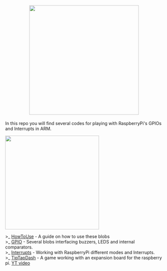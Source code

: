 <h1 align="center">
  <img src="https://i.imgur.com/jozpXfr.png" width="350">
  <br>
</h1>

In this repo you will find several codes for playing with RaspberryPi's GPIOs and Interrupts in ARM.

<img src="https://i.imgur.com/0ARI8DS.png" width="300"> 

<p>>_ <a href="https://github.com/memoriasIT/Raspberry-Pi-Barebones/blob/master/HowToUse.md">HowToUse</a> - A guide on how to use these blobs 
<br>
>_ <a href="https://github.com/memoriasIT/Raspberry-Pi-Barebones/tree/master/GPIO">GPIO</a> - Several blobs interfacing buzzers, LEDS and internal comparators.
<br>
>_ <a href="https://github.com/memoriasIT/Raspberry-Pi-Barebones/tree/master/interrupts">Interrupts</a> - Working with RaspberryPi different modes and Interrupts.
<br>
>_ <a href="https://github.com/memoriasIT/Raspberry-Pi-Barebones/tree/master/TipTapDash">TipTapDash</a> - A game working with an expansion board for the raspberry pi.  <a href="https://youtu.be/aI9PZnVR1Ew">YT video</a>
</p>



